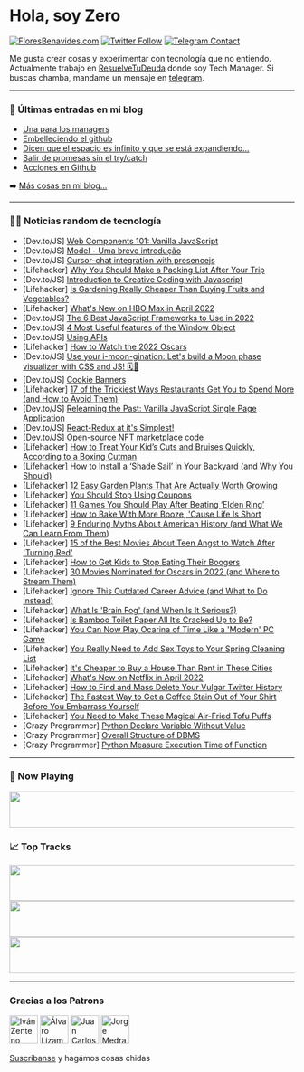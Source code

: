 # Hola, soy Zero

[![FloresBenavides.com](https://img.shields.io/website?down_message=oops&label=MiBlog&style=for-the-badge&up_message=online&url=https%3A%2F%2Ffloresbenavides.com)](https://floresbenavides.com) [![Twitter Follow](https://img.shields.io/twitter/follow/ZeroDragon?color=%231DA1F2&label=Follow&logo=twitter&logoColor=ffffff&style=for-the-badge)](https://twitter.com/zerodragon) [![Telegram Contact](https://img.shields.io/badge/escr%C3%ADbeme-ZeroDragon-%2326A5E4?style=for-the-badge&logo=telegram)](https://t.me/zerodragon)

Me gusta crear cosas y experimentar con tecnología que no entiendo.
Actualmente trabajo en [ResuelveTuDeuda](http://github.com/resuelve) donde soy Tech Manager.
Si buscas chamba, mandame un mensaje en [telegram](https://t.me/zerodragon).

---

### 📕 Últimas entradas en mi blog
<!-- BLOG-POST-LIST:START -->
- [Una para los managers](https://floresbenavides.com/una-para-los-managers/)
- [Embelleciendo el github](https://floresbenavides.com/embelleciendo-el-github/)
- [Dicen que el espacio es infinito y que se está expandiendo…](https://floresbenavides.com/dicen-que-el-espacio-es-infinito-y-que-se-esta-expandiendo/)
- [Salir de promesas sin el try/catch](https://floresbenavides.com/salir-de-promesas-sin-el-try-catch/)
- [Acciones en Github](https://floresbenavides.com/acciones-en-github/)
<!-- BLOG-POST-LIST:END -->

➡️ [Más cosas en mi blog...](https://floresbenavides.com)

---

### 👨‍💻 Noticias random de tecnología
<!-- TECH-POSTS:START -->
- [Dev.to/JS] [Web Components 101: Vanilla JavaScript](https://dev.to/this-is-learning/web-components-101-vanilla-javascript-2pja)
- [Dev.to/JS] [Model - Uma breve introdução](https://dev.to/gabrielhsilvestre/model-uma-breve-introducao-4gch)
- [Dev.to/JS] [Cursor-chat integration with presencejs](https://dev.to/sayanta66/cursor-chat-integration-with-presencejs-3ejc)
- [Lifehacker] [Why You Should Make a Packing List After Your Trip](https://lifehacker.com/why-you-should-make-a-packing-list-after-your-trip-1848699664)
- [Dev.to/JS] [Introduction to Creative Coding with Javascript](https://dev.to/phamn23/introduction-to-creative-coding-with-javascript-e1i)
- [Lifehacker] [Is Gardening Really Cheaper Than Buying Fruits and Vegetables?](https://lifehacker.com/is-gardening-really-cheaper-than-buying-fruits-and-vege-1848698827)
- [Lifehacker] [What&#39;s New on HBO Max in April 2022](https://lifehacker.com/whats-new-on-hbo-max-in-april-2022-1848699493)
- [Dev.to/JS] [The 6 Best JavaScript Frameworks to Use in 2022](https://dev.to/dsalinasgardon/the-6-best-javascript-frameworks-to-use-in-2022-4k5k)
- [Dev.to/JS] [4 Most Useful features of the Window Object](https://dev.to/thedevguy/5-most-useful-features-of-the-window-object-2728)
- [Dev.to/JS] [Using APIs](https://dev.to/marvinobig/using-apis-51a3)
- [Lifehacker] [How to Watch the 2022 Oscars](https://lifehacker.com/how-to-watch-the-2022-oscars-1848698955)
- [Dev.to/JS] [Use your i-moon-gination: Let&#39;s build a Moon phase visualizer with CSS and JS! 🗓️🌙](https://dev.to/thormeier/use-your-i-moon-gination-lets-build-a-moon-phase-visualizer-with-css-and-js-aih)
- [Dev.to/JS] [Cookie Banners](https://dev.to/vadimfilimonov/cookie-banners-4nb4)
- [Lifehacker] [17 of the Trickiest Ways Restaurants Get You to Spend More &lpar;and How to Avoid Them&rpar;](https://lifehacker.com/17-of-the-trickiest-ways-restaurants-get-you-to-spend-m-1848697711)
- [Dev.to/JS] [Relearning the Past: Vanilla JavaScript Single Page Application](https://dev.to/melguachun/relearning-the-past-vanilla-javascript-single-page-application-437i)
- [Dev.to/JS] [React-Redux at it&#39;s Simplest!](https://dev.to/clouded_knight/react-redux-at-its-simplest-2kep)
- [Dev.to/JS] [Open-source NFT marketplace code](https://dev.to/pankajrathore9599/opensorce-nft-marketplace-code-1i6n)
- [Lifehacker] [How to Treat Your Kid’s Cuts and Bruises Quickly, According to a Boxing Cutman](https://lifehacker.com/how-to-treat-your-kid-s-cuts-and-bruises-quickly-accor-1848697632)
- [Lifehacker] [How to Install a ‘Shade Sail’ in Your Backyard &lpar;and Why You Should&rpar;](https://lifehacker.com/how-to-install-a-shade-sail-in-your-backyard-and-why-1848689998)
- [Lifehacker] [12 Easy Garden Plants That Are Actually Worth Growing](https://lifehacker.com/12-easy-garden-plants-that-are-actually-worth-growing-1848697407)
- [Lifehacker] [You Should Stop Using Coupons](https://lifehacker.com/you-should-stop-using-coupons-1848692478)
- [Lifehacker] [11 Games You Should Play After Beating ‘Elden Ring’](https://lifehacker.com/11-games-you-should-play-after-beating-elden-ring-1848695324)
- [Lifehacker] [How to Bake With More Booze, &#39;Cause Life Is Short](https://lifehacker.com/how-to-bake-with-more-booze-cause-life-is-short-1848694341)
- [Lifehacker] [9 Enduring Myths About American History &lpar;and What We Can Learn From Them&rpar;](https://lifehacker.com/9-enduring-myths-about-american-history-and-what-we-ca-1848695181)
- [Lifehacker] [15 of the Best Movies About Teen Angst to Watch After &#39;Turning Red&#39;](https://lifehacker.com/15-of-the-best-movies-about-teen-angst-to-watch-after-t-1848688190)
- [Lifehacker] [How to Get Kids to Stop Eating Their Boogers](https://lifehacker.com/how-to-get-kids-to-stop-eating-their-boogers-1848691567)
- [Lifehacker] [30 Movies Nominated for Oscars in 2022 &lpar;and Where to Stream Them&rpar;](https://lifehacker.com/30-movies-up-for-oscars-in-2022-and-where-to-stream-th-1848501532)
- [Lifehacker] [Ignore This Outdated Career Advice &lpar;and What to Do Instead&rpar;](https://lifehacker.com/ignore-this-outdated-career-advice-and-what-to-do-inst-1848693477)
- [Lifehacker] [What Is &#39;Brain Fog&#39; &lpar;and When Is It Serious?&rpar;](https://lifehacker.com/what-is-brain-fog-and-when-is-it-serious-1848692177)
- [Lifehacker] [Is Bamboo Toilet Paper All It’s Cracked Up to Be?](https://lifehacker.com/is-bamboo-toilet-paper-all-it-s-cracked-up-to-be-1848692484)
- [Lifehacker] [You Can Now Play Ocarina of Time Like a &#39;Modern&#39; PC Game](https://lifehacker.com/you-can-now-play-ocarina-of-time-like-a-modern-pc-game-1848691454)
- [Lifehacker] [You Really Need to Add Sex Toys to Your Spring Cleaning List](https://lifehacker.com/you-really-need-to-add-sex-toys-to-your-spring-cleaning-1848691835)
- [Lifehacker] [It&#39;s Cheaper to Buy a House Than Rent in These Cities](https://lifehacker.com/its-cheaper-to-buy-a-house-than-rent-in-these-cities-1848691906)
- [Lifehacker] [What&#39;s New on Netflix in April 2022](https://lifehacker.com/whats-new-on-netflix-in-april-2022-1848691808)
- [Lifehacker] [How to Find and Mass Delete Your Vulgar Twitter History](https://lifehacker.com/how-to-find-and-mass-delete-your-vulgar-twitter-history-1848691894)
- [Lifehacker] [The Fastest Way to Get a Coffee Stain Out of Your Shirt Before You Embarrass Yourself](https://lifehacker.com/the-fastest-way-to-get-a-coffee-stain-out-of-your-shirt-1848691446)
- [Lifehacker] [You Need to Make These Magical Air-Fried Tofu Puffs](https://lifehacker.com/you-need-to-make-these-magical-air-fried-tofu-puffs-1848691421)
- [Crazy Programmer] [Python Declare Variable Without Value](https://www.thecrazyprogrammer.com/2022/03/python-declare-variable-without-value.html)
- [Crazy Programmer] [Overall Structure of DBMS](https://www.thecrazyprogrammer.com/2022/03/structure-of-dbms.html)
- [Crazy Programmer] [Python Measure Execution Time of Function](https://www.thecrazyprogrammer.com/2022/03/python-measure-execution-time.html)<!-- TECH-POSTS:END -->

---

### 🎵 Now Playing
<a href="https://spotify-now-playing-dun.vercel.app/now-playing?open"><img src="https://spotify-now-playing-dun.vercel.app/now-playing" width="540" height="64"></a>

### 📈 Top Tracks
<a href="https://spotify-now-playing-dun.vercel.app/top-tracks?i=1&open"><img src="https://spotify-now-playing-dun.vercel.app/top-tracks?i=1" width="540" height="64"></a>
<a href="https://spotify-now-playing-dun.vercel.app/top-tracks?i=2&open"><img src="https://spotify-now-playing-dun.vercel.app/top-tracks?i=2" width="540" height="64"></a>
<a href="https://spotify-now-playing-dun.vercel.app/top-tracks?i=3&open"><img src="https://spotify-now-playing-dun.vercel.app/top-tracks?i=3" width="540" height="64"></a>

---

### Gracias a los Patrons
[<img src="https://avatars.githubusercontent.com/u/243380?v=4" alt="Iván Zenteno" width="50px">](https://github.com/k001) [<img src="https://avatars.githubusercontent.com/u/19955639?v=4" alt="Álvaro Lizama" width="50px">](https://github.com/alvarolizama) [<img src="https://avatars.githubusercontent.com/u/2718753?v=4" alt="Juan Carlos Ruiz" width="50px">](https://github.com/JuanCrg90) [<img src="https://avatars.githubusercontent.com/u/37025?v=4" alt="Jorge Medrano" width="50px">](https://github.com/h1pp1e) 

[Suscríbanse](https://www.patreon.com/zerodragon) y hagámos cosas chidas
